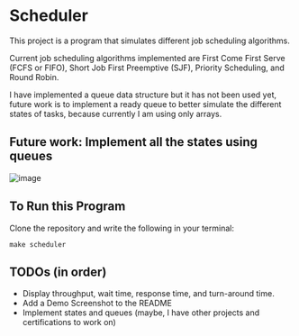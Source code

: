 # Scheduler
This project is a program that simulates different job scheduling algorithms. 

Current job scheduling algorithms implemented are First Come First Serve (FCFS or FIFO), Short Job First Preemptive (SJF), Priority Scheduling, and Round Robin.

I have implemented a queue data structure but it has not been used yet, future work is to implement a ready queue to better simulate the different states of tasks, because currently I am using only arrays.

## Future work: Implement all the states using queues
![image](https://github.com/user-attachments/assets/00bcfee7-e0a7-4750-87b9-127ee8dd7056)

## To Run this Program
Clone the repository and write the following in your terminal:
```
make scheduler
```
## TODOs (in order)
- Display throughput, wait time, response time, and turn-around time.
- Add a Demo Screenshot to the README
- Implement states and queues (maybe, I have other projects and certifications to work on)
